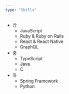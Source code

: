 ```yaml
---
type: "Skills"
---
```


- 상
  - JavaScript
  - Ruby & Ruby on Rails
  - React & React Native
  - GraphQL
- 중
  - TypeScript
  - Java
  - C
- 하
  - Spring Framework
  - Python
